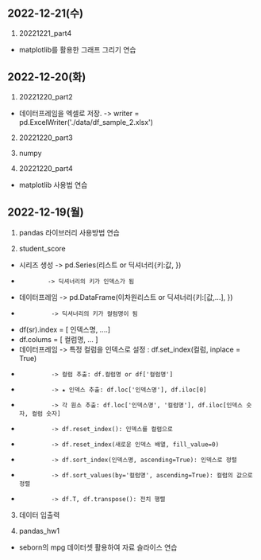 ## 2022-12-21(수)
1. 20221221_part4
- matplotlib를 활용한 그래프 그리기 연습

## 2022-12-20(화)
1. 20221220_part2
- 데이터프레임을 엑셀로 저장. 
-> writer = pd.ExcelWriter('./data/df_sample_2.xlsx')

2. 20221220_part3

3. numpy

4. 20221220_part4
- matplotlib 사용법 연습

## 2022-12-19(월)
1. pandas 라이브러리 사용방법 연습

2. student_score
- 시리즈 생성 -> pd.Series(리스트 or 딕셔너리{키:값, })
-             -> 딕셔너리의 키가 인덱스가 됨
- 데이터프레임 -> pd.DataFrame(이차원리스트 or 딕셔너리{키:[값,...], })
-              -> 딕셔너리의 키가 컬럼명이 됨
- df(sr).index = [ 인덱스명, ....]
- df.colums = [ 컬럼명, ... ]
- 데이터프레임 -> 특정 컬럼을 인덱스로 설정 : df.set_index(컬럼, inplace = True)
-              -> 컬럼 추출: df.컬럼명 or df['컬럼명']
-              -> ★ 인덱스 추출: df.loc['인덱스명'], df.iloc[0]
-              -> 각 원소 추출: df.loc['인덱스명', '컬럼명'], df.iloc[인덱스 숫자, 컬럼 숫자]
-              -> df.reset_index(): 인덱스를 컬럼으로
-              -> df.reset_index(새로운 인덱스 배열, fill_value=0)
-              -> df.sort_index(인덱스명, ascending=True): 인덱스로 정렬
-              -> df.sort_values(by='컬럼명', ascending=True): 컬럼의 값으로 정렬
-              -> df.T, df.transpose(): 전치 행렬

3. 데이터 입출력

4. pandas_hw1
- seborn의 mpg 데이터셋 활용하여 자료 슬라이스 연습